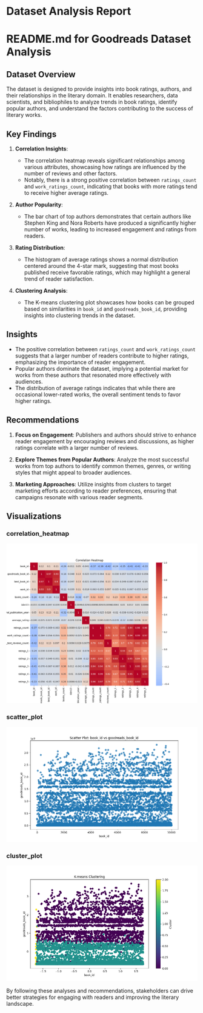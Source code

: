 # Dataset Analysis Report

# README.md for Goodreads Dataset Analysis

## Dataset Overview

The dataset is designed to provide insights into book ratings, authors, and their relationships in the literary domain. It enables researchers, data scientists, and bibliophiles to analyze trends in book ratings, identify popular authors, and understand the factors contributing to the success of literary works.

## Key Findings
1. **Correlation Insights**: 
   - The correlation heatmap reveals significant relationships among various attributes, showcasing how ratings are influenced by the number of reviews and other factors.
   - Notably, there is a strong positive correlation between `ratings_count` and `work_ratings_count`, indicating that books with more ratings tend to receive higher average ratings.

2. **Author Popularity**: 
   - The bar chart of top authors demonstrates that certain authors like Stephen King and Nora Roberts have produced a significantly higher number of works, leading to increased engagement and ratings from readers.

3. **Rating Distribution**: 
   - The histogram of average ratings shows a normal distribution centered around the 4-star mark, suggesting that most books published receive favorable ratings, which may highlight a general trend of reader satisfaction.

4. **Clustering Analysis**: 
   - The K-means clustering plot showcases how books can be grouped based on similarities in `book_id` and `goodreads_book_id`, providing insights into clustering trends in the dataset.

## Insights
- The positive correlation between `ratings_count` and `work_ratings_count` suggests that a larger number of readers contribute to higher ratings, emphasizing the importance of reader engagement.
- Popular authors dominate the dataset, implying a potential market for works from these authors that resonated more effectively with audiences.
- The distribution of average ratings indicates that while there are occasional lower-rated works, the overall sentiment tends to favor higher ratings.

## Recommendations
1. **Focus on Engagement**: Publishers and authors should strive to enhance reader engagement by encouraging reviews and discussions, as higher ratings correlate with a larger number of reviews.

2. **Explore Themes from Popular Authors**: Analyze the most successful works from top authors to identify common themes, genres, or writing styles that might appeal to broader audiences.

3. **Marketing Approaches**: Utilize insights from clusters to target marketing efforts according to reader preferences, ensuring that campaigns resonate with various reader segments.

## Visualizations

### correlation_heatmap
![correlation_heatmap.png](correlation_heatmap.png)

### scatter_plot
![scatter_plot.png](scatter_plot.png)

### cluster_plot
![cluster_plot.png](cluster_plot.png)

By following these analyses and recommendations, stakeholders can drive better strategies for engaging with readers and improving the literary landscape.
